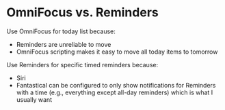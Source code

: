 # OmniFocus vs. Reminders

Use OmniFocus for today list because:

- Reminders are unreliable to move
- OmniFocus scripting makes it easy to move all today items to tomorrow

Use Reminders for specific timed reminders because:

- Siri
- Fantastical can be configured to only show notifications for Reminders with a time (e.g., everything except all-day reminders) which is what I usually want